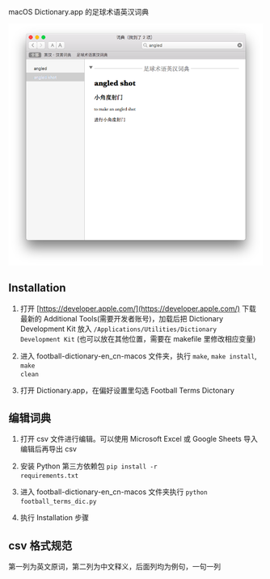 macOS Dictionary.app 的足球术语英汉词典

![image](example.png)

## Installation

1. 打开 [https://developer.apple.com/](https://developer.apple.com/) 下载最新的 Additional Tools(需要开发者账号)，加载后把 Dictionary Development Kit 放入 <code>/Applications/Utilities/Dictionary Development Kit</code> (也可以放在其他位置，需要在 makefile 里修改相应变量)

2. 进入 football-dictionary-en_cn-macos 文件夹，执行 <code>make</code>, <code>make install</code>, <code>make clean</code>

3. 打开 Dictionary.app，在偏好设置里勾选 Football Terms Dictonary

## 编辑词典

1. 打开 csv 文件进行编辑。可以使用 Microsoft Excel 或 Google Sheets 导入编辑后再导出 csv

2. 安装 Python 第三方依赖包 <code>pip install -r requirements.txt</code>

3. 进入 football-dictionary-en_cn-macos 文件夹执行 <code>python football_terms_dic.py</code>

4. 执行 Installation 步骤

## csv 格式规范

第一列为英文原词，第二列为中文释义，后面列均为例句，一句一列